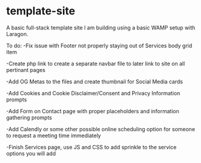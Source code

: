 # template-site
A basic full-stack template site I am building using a basic WAMP setup with Laragon. 

To do:
-Fix issue with Footer not properly staying out of Services body grid item

-Create php link to create a separate navbar file to later link to site on all pertinant pages

-Add OG Metas to the files and create thumbnail for Social Media cards

-Add Cookies and Cookie Disclaimer/Consent and Privacy Information prompts

-Add Form on Contact page with proper placeholders and information gathering prompts

-Add Calendly or some other possible online scheduling option for someone to request a meeting time immediately

-Finish Services page, use JS and CSS to add sprinkle to the service options you will add

